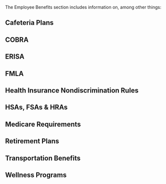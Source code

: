 The Employee Benefits section includes information on, among other things:

## Cafeteria Plans 
## COBRA  
## ERISA 
## FMLA 
## Health Insurance Nondiscrimination Rules
## HSAs, FSAs & HRAs 
## Medicare Requirements 
## Retirement Plans 
## Transportation Benefits
## Wellness Programs

